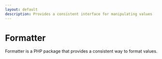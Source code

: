```yaml
---
layout: default
description: Provides a consistent interface for manipulating values
---
```

# Formatter

Formatter is a PHP package that provides a consistent way to format
values.
